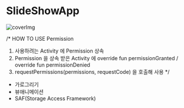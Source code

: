 # SlideShowApp

![coverImg](https://user-images.githubusercontent.com/89306567/150683208-715e3bff-81c0-43ff-9f54-f90626353e77.png)

/*
HOW TO USE Permission
1. 사용하려는 Activity 에 Permission 상속
2. Permission 을 상속 받은 Activity 에 override fun permissionGranted / override fun permissionDenied
3. requestPermissions(permissions, requestCode) 을 호출해 사용
*/

- 가로그리기
- 뷰애니메이션
- SAF(Storage Access Framework)
